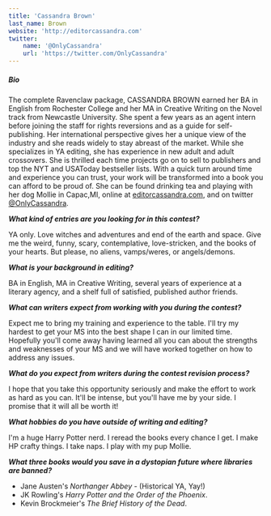 ```yaml
---
title: 'Cassandra Brown'
last_name: Brown
website: 'http://editorcassandra.com'
twitter:
    name: '@OnlyCassandra'
    url: 'https://twitter.com/OnlyCassandra'
---
```


##### Bio

The complete Ravenclaw package, CASSANDRA BROWN earned her BA in English from Rochester College and her MA in Creative Writing on the Novel track from Newcastle University. She spent a few years as an agent intern before joining the staff for rights reversions and as a guide for self-publishing. Her international perspective gives her a unique view of the industry and she reads widely to stay abreast of the market. While she specializes in YA editing, she has experience in new adult and adult crossovers. She is thrilled each time projects go on to sell to publishers and top the NYT and USAToday bestseller lists. With a quick turn around time and experience you can trust, your work will be transformed into a book you can afford to be proud of. She can be found drinking tea and playing with her dog Mollie in Capac,MI, online at [editorcassandra.com](http://editorcassandra.com?target=_blank), and on twitter [@OnlyCassandra](https://twitter.com/OnlyCassandra?target=_blank).

***What kind of entries are you looking for in this contest?***

YA only. Love witches and adventures and end of the earth and space. Give me the weird, funny, scary, contemplative, love-stricken, and the books of your hearts. But please, no aliens, vamps/weres, or angels/demons. 

***What is your background in editing?***

BA in English, MA in Creative Writing, several years of experience at a literary agency, and a shelf full of satisfied, published author friends. 

***What can writers expect from working with you during the contest?***

Expect me to bring my training and experience to the table. I'll try my hardest to get your MS into the best shape I can in our limited time. Hopefully you'll come away having learned all you can about the strengths and weaknesses of your MS and we will have worked together on how to address any issues.

***What do you expect from writers during the contest revision process?***

I hope that you take this opportunity seriously and make the effort to work as hard as you can. It'll be intense, but you'll have me by your side. I promise that it will all be worth it!

***What hobbies do you have outside of writing and editing?***

I'm a huge Harry Potter nerd. I reread the books every chance I get. I make HP crafty things. I take naps. I play with my pup Mollie.

***What three books would you save in a dystopian future where libraries are banned?***

 * Jane Austen's _Northanger Abbey_ - (Historical YA, Yay!)
 * JK Rowling's _Harry Potter and the Order of the Phoenix_. 
 * Kevin Brockmeier's _The Brief History of the Dead_.